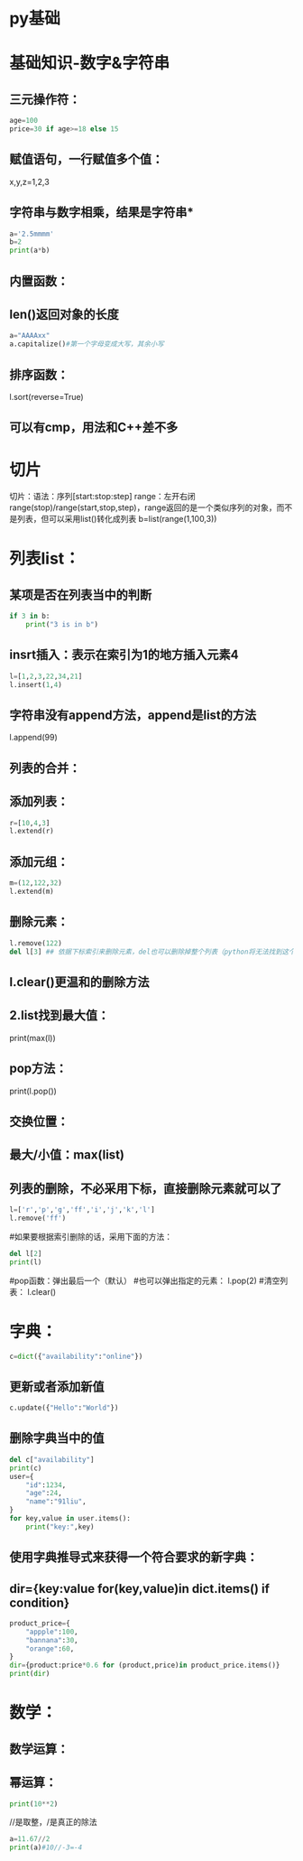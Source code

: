 # py基础

# 基础知识-数字&字符串

## 三元操作符：

```py
age=100
price=30 if age>=18 else 15
```
## 赋值语句，一行赋值多个值：
x,y,z=1,2,3
## 字符串与数字相乘，结果是字符串*
```py
a='2.5mmmm'
b=2
print(a*b)
```
## 内置函数：
## len()返回对象的长度
```py
a="AAAAxx"
a.capitalize()#第一个字母变成大写，其余小写
```
## 排序函数：
l.sort(reverse=True)
## 可以有cmp，用法和C++差不多

# 切片
切片：语法：序列[start:stop:step]
range：左开右闭range(stop)/range(start,stop,step)，range返回的是一个类似序列的对象，而不是列表，但可以采用list()转化成列表
b=list(range(1,100,3))

# 列表list：
## 某项是否在列表当中的判断
``` py
if 3 in b:
    print("3 is in b")
```
## insrt插入：表示在索引为1的地方插入元素4
```py
l=[1,2,3,22,34,21]
l.insert(1,4)
```
## 字符串没有append方法，append是list的方法
l.append(99)
## 列表的合并：
## 添加列表：
```py
r=[10,4,3]
l.extend(r)
```
## 添加元组：
```py
m=(12,122,32)
l.extend(m)
```
## 删除元素：
```py
l.remove(122)
del l[3] ## 依据下标索引来删除元素，del也可以删除掉整个列表（python将无法找到这个列表）
```
## l.clear()更温和的删除方法
## 2.list找到最大值：
print(max(l))
## pop方法：
print(l.pop())

## 交换位置：
## 最大/小值：max(list)
## 列表的删除，不必采用下标，直接删除元素就可以了
```py
l=['r','p','g','ff','i','j','k','l']
l.remove('ff')
```
#如果要根据索引删除的话，采用下面的方法：
```py
del l[2]
print(l)
```
#pop函数：弹出最后一个（默认）
#也可以弹出指定的元素：
l.pop(2)
#清空列表：
l.clear()

# 字典：
```py
c=dict({"availability":"online"})
```
## 更新或者添加新值
```py
c.update({"Hello":"World"})
```

## 删除字典当中的值
```py
del c["availability"]
print(c)
user={
    "id":1234,
    "age":24,
    "name":"91liu",
}
for key,value in user.items():
    print("key:",key)
```
## 使用字典推导式来获得一个符合要求的新字典：
## dir={key:value for(key,value)in dict.items() if condition}
```py
product_price={
    "appple":100,
    "bannana":30,
    "orange":60,
}
dir={product:price*0.6 for (product,price)in product_price.items()}
print(dir)
```
# 数学：
## 数学运算：
## 幂运算：
```py
print(10**2)
```
//是取整，/是真正的除法
```py
a=11.67//2
print(a)#10//-3=-4
```